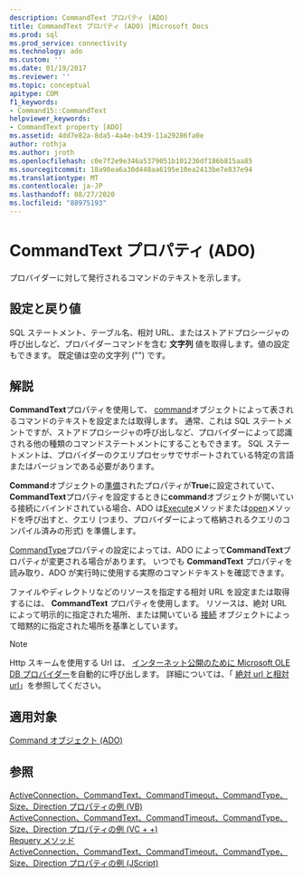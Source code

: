 ```yaml
---
description: CommandText プロパティ (ADO)
title: CommandText プロパティ (ADO) |Microsoft Docs
ms.prod: sql
ms.prod_service: connectivity
ms.technology: ado
ms.custom: ''
ms.date: 01/19/2017
ms.reviewer: ''
ms.topic: conceptual
apitype: COM
f1_keywords:
- Command15::CommandText
helpviewer_keywords:
- CommandText property [ADO]
ms.assetid: 4dd7e82a-8da5-4a4e-b439-11a29286fa0e
author: rothja
ms.author: jroth
ms.openlocfilehash: c0e7f2e9e346a5379051b101236df186b815aa85
ms.sourcegitcommit: 18a98ea6a30d448aa6195e10ea2413be7e837e94
ms.translationtype: MT
ms.contentlocale: ja-JP
ms.lasthandoff: 08/27/2020
ms.locfileid: "88975193"
---
```

# <a name="commandtext-property-ado"></a>CommandText プロパティ (ADO)
プロバイダーに対して発行されるコマンドのテキストを示します。  
  
## <a name="settings-and-return-values"></a>設定と戻り値  
 SQL ステートメント、テーブル名、相対 URL、またはストアドプロシージャの呼び出しなど、プロバイダーコマンドを含む **文字列** 値を取得します。値の設定もできます。 既定値は空の文字列 ("") です。  
  
## <a name="remarks"></a>解説  
 **CommandText**プロパティを使用して、 [command](./command-object-ado.md)オブジェクトによって表されるコマンドのテキストを設定または取得します。 通常、これは SQL ステートメントですが、ストアドプロシージャの呼び出しなど、プロバイダーによって認識される他の種類のコマンドステートメントにすることもできます。 SQL ステートメントは、プロバイダーのクエリプロセッサでサポートされている特定の言語またはバージョンである必要があります。  
  
 **Command**オブジェクトの[準備](./prepared-property-ado.md)されたプロパティが**True**に設定されていて、 **CommandText**プロパティを設定するときに**command**オブジェクトが開いている接続にバインドされている場合、ADO は[Execute](./execute-method-ado-command.md)メソッドまたは[open](./open-method-ado-connection.md)メソッドを呼び出すと、クエリ (つまり、プロバイダーによって格納されるクエリのコンパイル済みの形式) を準備します。  
  
 [CommandType](./commandtype-property-ado.md)プロパティの設定によっては、ADO によって**CommandText**プロパティが変更される場合があります。 いつでも **CommandText** プロパティを読み取り、ADO が実行時に使用する実際のコマンドテキストを確認できます。  
  
 ファイルやディレクトリなどのリソースを指定する相対 URL を設定または取得するには、 **CommandText** プロパティを使用します。 リソースは、絶対 URL によって明示的に指定された場所、または開いている [接続](./connection-object-ado.md) オブジェクトによって暗黙的に指定された場所を基準としています。  
  
> [!NOTE]
>  Http スキームを使用する Url は、 [インターネット公開のために Microsoft OLE DB プロバイダー](../../guide/appendixes/microsoft-ole-db-provider-for-internet-publishing.md)を自動的に呼び出します。 詳細については、「 [絶対 url と相対 url](../../guide/data/absolute-and-relative-urls.md)」を参照してください。  
  
## <a name="applies-to"></a>適用対象  
 [Command オブジェクト (ADO)](./command-object-ado.md)  
  
## <a name="see-also"></a>参照  
 [ActiveConnection、CommandText、CommandTimeout、CommandType、Size、Direction プロパティの例 (VB)](./activeconnection-commandtext-commandtimeout-commandtype-size-example-vb.md)   
 [ActiveConnection、CommandText、CommandTimeout、CommandType、Size、Direction プロパティの例 (VC + +)](./activeconnection-commandtext-commandtimeout-commandtype-size-example-vc.md)   
 [Requery メソッド](./requery-method.md)   
 [ActiveConnection、CommandText、CommandTimeout、CommandType、Size、Direction プロパティの例 (JScript)](./activeconnection-commandtext-timeout-type-size-example-jscript.md)